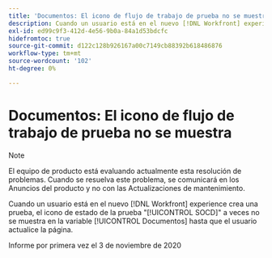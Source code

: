 ```yaml
---
title: 'Documentos: El icono de flujo de trabajo de prueba no se muestra'
description: Cuando un usuario está en el nuevo [!DNL Workfront] experience crea una prueba, el icono de estado de prueba "SOCD" a veces no se muestra en la lista Documentos hasta que el usuario actualiza la página.
exl-id: ed99c9f3-412d-4e56-9b0a-84a1d53bdcfc
hidefromtoc: true
source-git-commit: d122c128b926167a00c7149cb88392b618486876
workflow-type: tm+mt
source-wordcount: '102'
ht-degree: 0%

---
```


# Documentos: El icono de flujo de trabajo de prueba no se muestra

>[!NOTE]
>
>El equipo de producto está evaluando actualmente esta resolución de problemas. Cuando se resuelva este problema, se comunicará en los Anuncios del producto y no con las Actualizaciones de mantenimiento.

Cuando un usuario está en el nuevo [!DNL Workfront] experience crea una prueba, el icono de estado de la prueba &quot;[!UICONTROL SOCD]&quot; a veces no se muestra en la variable [!UICONTROL Documentos] hasta que el usuario actualice la página.

Informe por primera vez el 3 de noviembre de 2020
